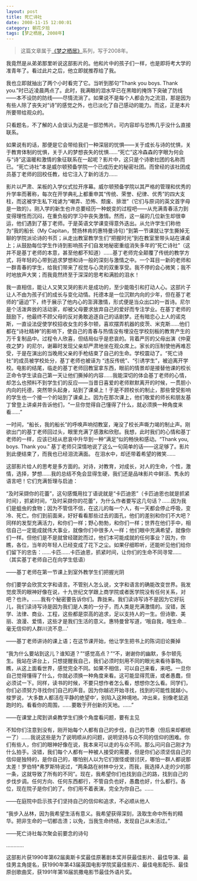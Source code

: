 ```yaml
---
layout: post
title: 死亡诗社
date: 2008-11-15 12:00:01
category: 朝花夕拾
tags: [梦之栖居, 2008年]
---
```


> 这篇文章属于[《梦之栖居》](/posts/where-the-dreams-reside/)系列，写于2008年。
	
<!--more-->

我竟然是从弟弟那里听说这部影片的。他和片中的孩子们一样，也是即将考大学的准青年了。看过此片之后，他立即就推荐给了我。

我也立即就抽出了两个小时看完了它。当听到那句“Thank you boys. Thank you.”时已近凌晨两点了。此时，我满眼的泪水早已在黑暗的掩饰下突破了防线——本不设防的防线——尽情流淌了。如果说不是每个人都会为之流泪，那是因为有些人除了丧失对“诗”的感觉之外，也已淡化了自己感动的能力。而这，正是本片所要带给观众的。

只看题名，不了解的人会误认为这是一部恐怖片。可内容却与恐怖几乎没什么直接联系。

如果说有的话，那便是它会带给我们一种深层的忧惧——关于成长与诗的忧惧，关于教育体制的忧惧，关于人的梦想丧失的忧惧……“死亡”这冷森森的字眼为何会与“诗”这温暖和激情的象征联系在一起呢？影片中，这只是个诗歌社团的名称而已。“死亡诗社”本是威尔顿预备学院一个已成历史的秘密社团。而曾经的该社团成员基丁老师的回校任教，给它注入了新的活力……

影片以严肃、呆板的入学仪式拉开序幕。威尔顿预备学院以其严格的管理和优秀的升学率而著称，每次在开学典礼上都重申其“传统、荣誉、纪律、优秀”的四大支柱，而这被学生私下戏谑为“嘲弄、恐怖、颓废、排泄”（它们与原词的英文首字母是一致的）。刚入学的新生也许总要经历一种蜕变的过程吧——从充满青春活力到变得理性而沉闷，在重负般的学习中丧失激情。然而，这一届的几位新生却很幸运，他们遇到了基丁老师。于是英语文学课变得意外迭出。从允许学生们称他为“我的船长（My Capitan，赞扬林肯的惠特曼诗句）”到第一节课就让学生撕掉无聊的学院派论诗的书页；从走出教室教学生们“把握时光”到在教室里带头站在课桌上；从鼓励每位学生作诗到影响孩子们自发地秘密重组消失多年的“死亡诗社”（这并不是基丁老师的本意，甚至他都不知道）……基丁老师完全颠覆了传统的教学方式，将年轻的心带到追求梦想和诗一般的深刻与激情之中。一个耳目一新的老师和一群青春的学生，给我们带来了视觉与心灵的双重享受。我不停的会心微笑；我不时地放声大笑；而我竟然终至于深深的思考和满脸的泪水！

我一直相信，能让人又笑又哭的影片是成功的，至少能吸引和打动人心。这部片子让人不由为孩子们的成长与变化动情。托德本是一位沉默内向的少年，但在基丁老师的“逼迫”下，终于展示了他内心的澎湃激情，形式便是当众出口的一首诗。尼尔是个活泼奔放的活动家，却被父母要求放弃自己的爱好而专注学业。在基丁老师的鼓励下，他最终不顾父母的反对勇敢追逐自己的话剧梦。还有暗恋心上人的诺克斯，一直设法促使学校招收女生的多尔顿，喜欢摆弄机器的皮茨、米克斯……他们都在“诗社精神”的影响下，使自己的青春与热情没有埋没在学校刻板的教育产生的万千复制品中。过程令人欣喜，但结局似乎是悲哀的。背着严厉的父母出演《仲夏夜之梦》的尼尔，谢幕时发现父亲却严肃地坐在观众席上。家长的压制使他再难忍受，于是在演出的当晚用父亲的手枪结束了自己的生命。学校震动了。“死亡诗社”的成员被学校处分，基丁老师也被诬为 “违反传统”、“引诱学生”，被迫离开学校。电影的结尾，临走的基丁老师回教室拿东西，眼前的情景却是接替他课的校长正命令学生读自己第一天让他们撕掉的内容……我能深切的体会基丁老师的心情，却怎么也预料不到学生们的反应——当昔日喜爱的老师默默离开的时候，一贯胆小内向的托德，突然带头起身，站到了课桌上！于是不顾校长的制止，那些曾受影响的学生也一个接一个的站到了课桌上。因为在那次课上，他们敬爱的师长和朋友基丁曾登上讲桌并告诉他们，“一旦你觉得自己懂得了什么，就必须换一种角度来看……”

一时间，“船长，我的船长”的呼唤声响彻教室，淹没了校长声嘶力竭的制止声。刚欲出门的基丁老师回过头，眼里充满了感激和欣慰。我想，此时我们的心情和基丁老师的一样，应该已经从悲哀中升华到一种“满足”似的畅快和感动。“Thank you, boys. Thank you.” 基丁老师只深情地说了这么一句简单的话——这足够了。影片到此便结束了，而我也已经泪流满面。 在泪水中，却还带着希望的微笑……

这部影片给人的思考是多方面的。对诗，对教育，对成长，对人的生命，个性，激情，选择，梦想……我的总结不免会显得生硬，我们还是品味影片中鲜活、隽永的语言吧！它们充满哲理与启迪：

“及时采撷你的花蕾”，这句感慨用拉丁语说就是“卡匹迪恩”（卡匹迪恩也就是抓紧时间），抓紧时间，“及时采撷你的花蕾”，为什么作者要写这几句话？……因为我们是蛆虫的食物；因为不管信不信，在这儿的每一个人，有一天都会停止呼吸，变冷、死亡。你们到前面来，好好看看那些过去的面孔，他们的差别和你们不大吧？同样的发型充满活力，和你们一样；野心勃勃，和你们一样；世界在他们手中，相信自己一定能成就伟大事业，就像你们中很多人一样；他们眼中充满希望，就像你们一样。但他们是不是就曾经蹉跎而过，他们本可能成就的任何事业？因为，你瞧，各位，当年的年轻人已经变成了花下之尘。如果仔细聆听，还能听见他们给你们留下的忠告：……卡匹……卡匹迪恩，抓紧时间，让你们的生命不同寻常……（其实基丁老师自己在向学生低语）

——基丁老师在第一节课上到室外教学生们把握光阴

你们要学会欣赏文字和语言。不管别人怎么说，文字和语言的确能改变世界。我发觉皮茨的眼神好像在说，十九世纪文学跟上商学院或者医学院没有任何关系，对吧？也许。……我有个秘密要告诉你们。靠拢来。我们读诗写诗不是因为它好玩儿，我们读诗写诗是因为我们是人类的一分子，而人类是充满激情的。没错，医学、法律、商业、工程，这些都是崇高的追求，足以支持人的一生。但诗歌、美丽、浪漫、爱情，这些才是我们生活的意义。惠特曼曾写道，‘哦自我，哦生命…毫无信仰的人群川流不息…’

——基丁老师讲诗的课上语；在这节课开始，他让学生把书上的陈词旧论撕掉

“我为什么要站到这儿？谁知道？”“感觉高点？”“不，谢谢你的幽默，多尔顿先生。我站在讲台上，只想提醒我自己，我们必须时刻用不同的眼光来看待事物。瞧，从这上面看世界，感觉完全不同。如果不相信，可以自己来看，来吧。一旦你自己觉得懂得了什么，你就必须换一种角度来看。这可能显得荒唐，或者愚蠢，但必须试一下。同样，读书的时候，不要只想作者怎么看，想想你怎么看。同学们，你们必须努力寻找你们自己的声音。因为你越迟开始寻找，找到的可能性就越小。梭罗说，‘大多数人都活在平静的绝望中’，别陷入这种境地。冲出来，别像老鼠逃跑时的。看看你的周围，……要敢于开创新的天地。……”

——在课堂上爬到讲桌教学生们换个角度看问题，要有主见

不知你们注意到没有，刚开始每个人都有自己的步伐，自己的节奏（但后来却都统一了）……我说这些是为了说明顺从的问题，说明坚持与众不同的信仰的困难。你们有些人，你们的眼神好像在说，我本来可以走的与众不同。那么问问自己刚才为什么拍手。没错，我们每个人都有一种被人接受的需要，但是你们必须坚信自己的信仰是独特的，是你自己的，哪怕别人以为它们很怪或很讨厌，哪怕一群人都说那太差！罗伯特*弗罗斯特说过，“两条路在树林中分叉，而我，我选择人走的少的那一条，这就导致了所有的不同”。现在，我希望你们也找到自己的路，找到自己的步伐步调。任何方向、任何东西都行，不管自负也好，愚蠢也好，什么都行。各位，现在院子是你们的了。你们用不着表演，完全为你自己。……

——在庭院中启示孩子们坚持自己的信仰和追求，不必顺从他人

“我步入丛林，因为我希望生活有意义。我希望获得深刻，汲取生命中所有的精华。把非生命的一切都击溃；以免，当我生命终结，发现自己从未活过。”

——死亡诗社每次聚会前要念的诗句

…………

这部影片获1990年第62届奥斯卡奖最佳原著剧本奖并获最佳影片、最佳导演、最佳男主角提名，获1990年第43届英国电影学院奖最佳影片、最佳电影配乐、最佳原创歌曲奖，获1991年第16届凯撒电影节最佳外语片奖。